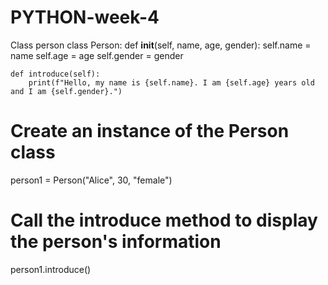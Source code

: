 # PYTHON-week-4
Class person
class Person:
    def __init__(self, name, age, gender):
        self.name = name
        self.age = age
        self.gender = gender
    
    def introduce(self):
        print(f"Hello, my name is {self.name}. I am {self.age} years old and I am {self.gender}.")

# Create an instance of the Person class
person1 = Person("Alice", 30, "female")

# Call the introduce method to display the person's information
person1.introduce()

